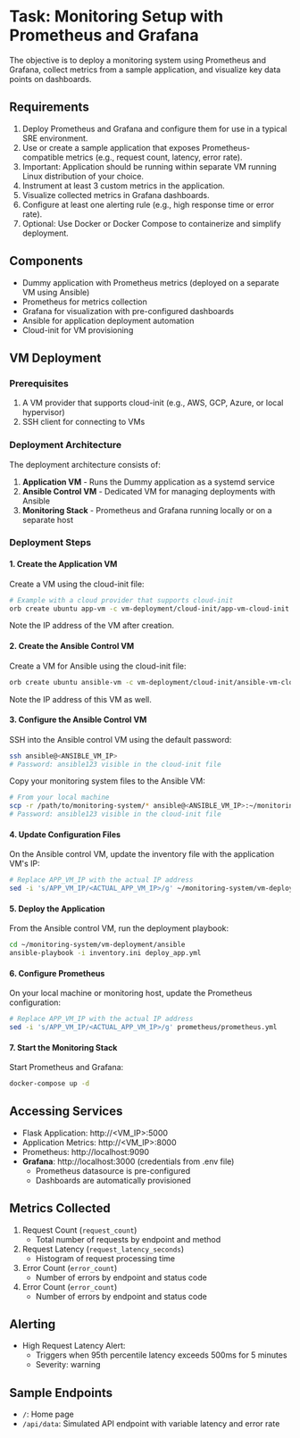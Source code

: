 # Task: Monitoring Setup with Prometheus and Grafana

The objective is to deploy a monitoring system using Prometheus and Grafana, collect metrics from a
sample application, and visualize key data points on dashboards.

## Requirements

1. Deploy Prometheus and Grafana and configure them for use in a typical SRE environment.
2. Use or create a sample application that exposes Prometheus-compatible metrics (e.g., request count, latency, error rate).
3. Important: Application should be running within separate VM running Linux distribution of your choice.
4. Instrument at least 3 custom metrics in the application.
5. Visualize collected metrics in Grafana dashboards.
6. Configure at least one alerting rule (e.g., high response time or error rate).
7. Optional: Use Docker or Docker Compose to containerize and simplify deployment.

## Components

- Dummy application with Prometheus metrics (deployed on a separate VM using Ansible)
- Prometheus for metrics collection
- Grafana for visualization with pre-configured dashboards
- Ansible for application deployment automation
- Cloud-init for VM provisioning

## VM Deployment

### Prerequisites

1. A VM provider that supports cloud-init (e.g., AWS, GCP, Azure, or local hypervisor)
2. SSH client for connecting to VMs

### Deployment Architecture

The deployment architecture consists of:

1. **Application VM** - Runs the Dummy application as a systemd service
2. **Ansible Control VM** - Dedicated VM for managing deployments with Ansible
3. **Monitoring Stack** - Prometheus and Grafana running locally or on a separate host

### Deployment Steps

#### 1. Create the Application VM

Create a VM using the cloud-init file:

```bash
# Example with a cloud provider that supports cloud-init
orb create ubuntu app-vm -c vm-deployment/cloud-init/app-vm-cloud-init.yml
```

Note the IP address of the VM after creation.

#### 2. Create the Ansible Control VM

Create a VM for Ansible using the cloud-init file:

```bash
orb create ubuntu ansible-vm -c vm-deployment/cloud-init/ansible-vm-cloud-init.yml
```

Note the IP address of this VM as well.

#### 3. Configure the Ansible Control VM

SSH into the Ansible control VM using the default password:

```bash
ssh ansible@<ANSIBLE_VM_IP>
# Password: ansible123 visible in the cloud-init file
```

Copy your monitoring system files to the Ansible VM:

```bash
# From your local machine
scp -r /path/to/monitoring-system/* ansible@<ANSIBLE_VM_IP>:~/monitoring-system/
# Password: ansible123 visible in the cloud-init file
```

#### 4. Update Configuration Files

On the Ansible control VM, update the inventory file with the application VM's IP:

```bash
# Replace APP_VM_IP with the actual IP address
sed -i 's/APP_VM_IP/<ACTUAL_APP_VM_IP>/g' ~/monitoring-system/vm-deployment/ansible/inventory.ini
```

#### 5. Deploy the Application

From the Ansible control VM, run the deployment playbook:

```bash
cd ~/monitoring-system/vm-deployment/ansible
ansible-playbook -i inventory.ini deploy_app.yml
```

#### 6. Configure Prometheus

On your local machine or monitoring host, update the Prometheus configuration:

```bash
# Replace APP_VM_IP with the actual IP address
sed -i 's/APP_VM_IP/<ACTUAL_APP_VM_IP>/g' prometheus/prometheus.yml
```

#### 7. Start the Monitoring Stack

Start Prometheus and Grafana:

```bash
docker-compose up -d
```

## Accessing Services

- Flask Application: http://<VM_IP>:5000
- Application Metrics: http://<VM_IP>:8000
- Prometheus: http://localhost:9090
- **Grafana**: http://localhost:3000 (credentials from .env file)
  - Prometheus datasource is pre-configured
  - Dashboards are automatically provisioned

## Metrics Collected

1. Request Count (`request_count`)
   - Total number of requests by endpoint and method
2. Request Latency (`request_latency_seconds`)
   - Histogram of request processing time
3. Error Count (`error_count`)
   - Number of errors by endpoint and status code
3. Error Count (`error_count`)
   - Number of errors by endpoint and status code

## Alerting

- High Request Latency Alert:
  - Triggers when 95th percentile latency exceeds 500ms for 5 minutes
  - Severity: warning

## Sample Endpoints

- `/`: Home page
- `/api/data`: Simulated API endpoint with variable latency and error rate